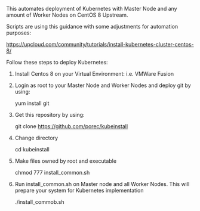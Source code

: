 This automates deployment of Kubernetes with Master Node and any amount of Worker Nodes on CentOS 8 Upstream.

Scripts are using this guidance with some adjustments for automation purposes:

https://upcloud.com/community/tutorials/install-kubernetes-cluster-centos-8/

Follow these steps to deploy Kubernetes:

1. Install Centos 8 on your Virtual Environment: i.e. VMWare Fusion
2. Login as root to your Master Node and Worker Nodes and deploy git by using:

	yum install git	

3. Get this repository by using:

	git clone https://github.com/porec/kubeinstall
 
4. Change directory

	cd kubeinstall

5. Make files owned by root and executable

	chmod 777 install_common.sh

6. Run install_common.sh on Master node and all Worker Nodes. This will prepare your system for Kubernetes implementation

	./install_commob.sh
